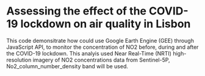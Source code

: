 # Assessing the effect of the COVID-19 lockdown on air quality in Lisbon
This code demonsitrate how could use Google Earth Engine (GEE) through JavaScript API, to monitor the concentration of NO2 before, during and after the COVID-19 lockdown. This analyis used Near Real-Time (NRTI) high-resolution imagery of NO2 concentrations data from Sentinel-5P, No2_column_number_density band will be used.
